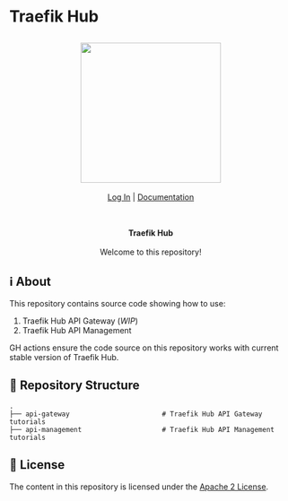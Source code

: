 # Traefik Hub

<div align="center" style="margin: 30px;">
<a href="https://hub.traefik.io/">
  <img src="https://doc.traefik.io/traefik-hub/assets/images/logos-traefik-hub-horizontal.svg" style="width:250px;" align="center" />
</a>
<br />
<br />

<div align="center">
    <a href="https://hub.traefik.io">Log In</a> |
    <a href="https://doc.traefik.io/traefik-hub/">Documentation</a>
</div>
</div>

<br />

<div align="center"><strong>Traefik Hub</strong>

<br />
<br />
</div>

<div align="center">Welcome to this repository!</div>

## ℹ️ About

This repository contains source code showing how to use:

1. Traefik Hub API Gateway (*WIP*)
2. Traefik Hub API Management

GH actions ensure the code source on this repository works with current stable version of Traefik Hub.

## 📒 Repository Structure

```shell
.
├── api-gateway                       # Traefik Hub API Gateway tutorials
├── api-management                    # Traefik Hub API Management tutorials
```

## 📃 License

The content in this repository is licensed under the [Apache 2 License](https://www.apache.org/licenses/LICENSE-2.0 "Link to Apache 2 license").
